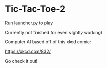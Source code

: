 # Tic-Tac-Toe-2

Run launcher.py to play

Currently not finished (or even silghtly working)

Computer AI based off of this xkcd comic:

https://xkcd.com/832/

Go check it out!
